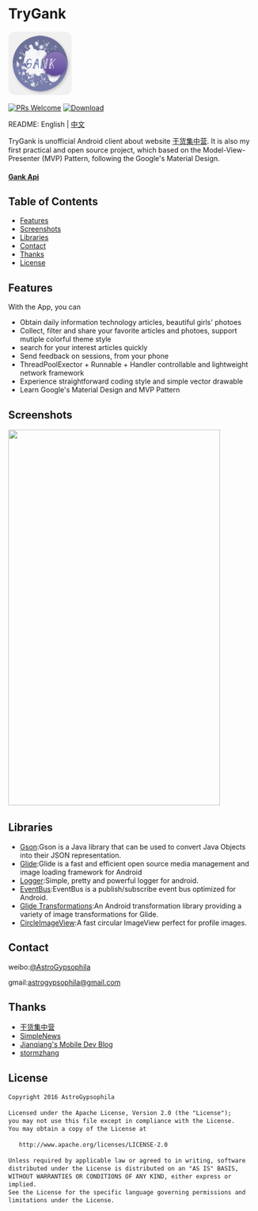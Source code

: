 # TryGank

<img src="./TryGankLib/Common/ResModule/src/main/res/mipmap-xxxhdpi/ic_launcher.png" width="128" height="128" />


[![PRs Welcome](https://img.shields.io/badge/PRs-welcome-brightgreen.svg)](https://github.com/AstroGypsophila/TryGank/pulls)
[![Download](https://img.shields.io/badge/download-fir.im-blue.svg)](http://fir.im/trygank)

README: English | [中文](https://github.com/AstroGypsophila/TryGank/blob/master/README-zh.md)

TryGank is unofficial Android client about website [干货集中营][gank]. It is also my first practical and open source project, which based on the Model-View-Presenter (MVP) Pattern, following the Google's Material Design.

#### [Gank Api](http://gank.io/api)

## Table of Contents
- [Features](#features)
- [Screenshots](#screenshots)
- [Libraries](#libraries)
- [Contact](#contact)
- [Thanks](#thanks)
- [License](#license)

## Features

With the App, you can

- Obtain daily information technology articles, beautiful girls' photoes
- Collect, filter and share your favorite articles and photoes,	
  support mutiple colorful theme style
- search for your interest articles quickly
- Send feedback on sessions, from your phone
- ThreadPoolExector + Runnable + Handler controllable and lightweight network framework
- Experience straightforward coding style and simple vector drawable
- Learn Google's Material Design and MVP Pattern

## Screenshots

<img src="./screenshots/run.gif" width="428" height="757" />

## Libraries

- [Gson](https://github.com/google/gson):Gson is a Java library that can be used to convert Java Objects into their JSON representation.
- [Glide](https://github.com/bumptech/glide):Glide is a fast and efficient open source media management and image loading framework for Android
- [Logger](https://github.com/orhanobut/logger):Simple, pretty and powerful logger for android.
- [EventBus](https://github.com/greenrobot/EventBus):EventBus is a publish/subscribe event bus optimized for Android.
- [Glide Transformations](https://github.com/wasabeef/glide-transformations):An Android transformation library providing a variety of image transformations for Glide.
- [CircleImageView](https://github.com/hdodenhof/CircleImageView):A fast circular ImageView perfect for profile images.


## Contact

weibo:[@AstroGypsophila](http://weibo.com/526345007) 

gmail:[astrogypsophila@gmail.com](mailto:astrogypsophila@gmail.com)


## Thanks

- [干货集中营][gank]
- [SimpleNews](https://github.com/liuling07/SimpleNews)
- [Jianqiang's Mobile Dev Blog](http://www.cnblogs.com/Jax/)
- [stormzhang](http://stormzhang.com/android/2016/03/13/gradle-config/)

## License

    Copyright 2016 AstroGypsophila

    Licensed under the Apache License, Version 2.0 (the "License");
    you may not use this file except in compliance with the License.
    You may obtain a copy of the License at

       http://www.apache.org/licenses/LICENSE-2.0

    Unless required by applicable law or agreed to in writing, software
    distributed under the License is distributed on an "AS IS" BASIS,
    WITHOUT WARRANTIES OR CONDITIONS OF ANY KIND, either express or implied.
    See the License for the specific language governing permissions and
    limitations under the License.



[gank]: http://gank.io/

